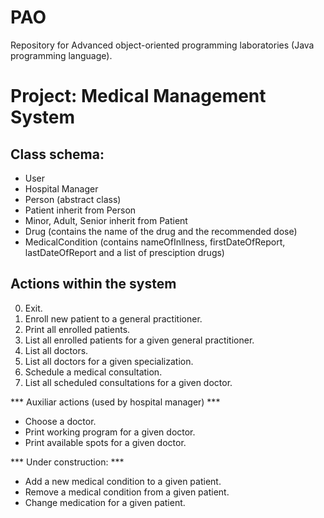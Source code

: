 # PAO

Repository for Advanced object-oriented programming laboratories (Java programming language).

# Project: Medical Management System

## Class schema:
- User
- Hospital Manager
- Person (abstract class)
- Patient inherit from Person
- Minor, Adult, Senior inherit from Patient
- Drug (contains the name of the drug and the recommended dose)
- MedicalCondition (contains nameOfInllness, firstDateOfReport, lastDateOfReport and a list of presciption drugs)

## Actions within the system
0. Exit.
1. Enroll new patient to a general practitioner.
2. Print all enrolled patients.
3. List all enrolled patients for a given general practitioner.
4. List all doctors.
5. List all doctors for a given specialization.
6. Schedule a medical consultation.
7. List all scheduled consultations for a given doctor.

*** Auxiliar actions (used by hospital manager) ***
- Choose a doctor.
- Print working program for a given doctor.
- Print available spots for a given doctor.

 *** Under construction: ***
- Add a new medical condition to a given patient.
- Remove a medical condition from a given patient.
- Change medication for a given patient.


